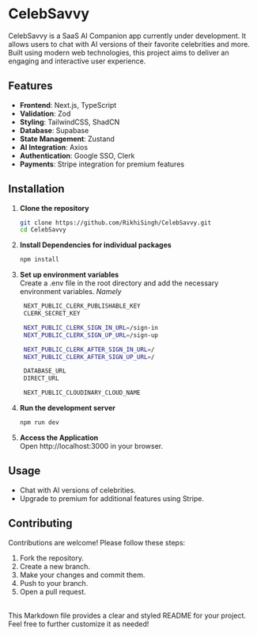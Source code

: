 # CelebSavvy

CelebSavvy is a SaaS AI Companion app currently under development. It allows users to chat with AI versions of their favorite celebrities and more. Built using modern web technologies, this project aims to deliver an engaging and interactive user experience.

## Features

- **Frontend**: Next.js, TypeScript
- **Validation**: Zod
- **Styling**: TailwindCSS, ShadCN
- **Database**: Supabase
- **State Management**: Zustand
- **AI Integration**: Axios
- **Authentication**: Google SSO, Clerk
- **Payments**: Stripe integration for premium features

## Installation

1. **Clone the repository**
   ```bash
   git clone https://github.com/RikhiSingh/CelebSavvy.git
   cd CelebSavvy
   
2. **Install Dependencies for individual packages**
   ```bash
   npm install
   
3. **Set up environment variables** <br/>
   Create a .env file in the root directory and add the necessary environment variables.
   *Namely*
   ```bash
    NEXT_PUBLIC_CLERK_PUBLISHABLE_KEY
    CLERK_SECRET_KEY

    NEXT_PUBLIC_CLERK_SIGN_IN_URL=/sign-in
    NEXT_PUBLIC_CLERK_SIGN_UP_URL=/sign-up

    NEXT_PUBLIC_CLERK_AFTER_SIGN_IN_URL=/
    NEXT_PUBLIC_CLERK_AFTER_SIGN_UP_URL=/

    DATABASE_URL   
    DIRECT_URL        

    NEXT_PUBLIC_CLOUDINARY_CLOUD_NAME

4. **Run the development server**
   ```bash
   npm run dev

5. **Access the Application** <br />
   Open http://localhost:3000 in your browser.

## Usage
- Chat with AI versions of celebrities.
- Upgrade to premium for additional features using Stripe.
  
## Contributing <br />
Contributions are welcome! Please follow these steps: <br />

1. Fork the repository.
2. Create a new branch.
3. Make your changes and commit them.
4. Push to your branch.
5. Open a pull request.

<br />
This Markdown file provides a clear and styled README for your project. Feel free to further customize it as needed!
